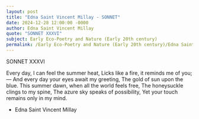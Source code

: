 ```yaml
---
layout: post
title: "Edna Saint Vincent Millay - SONNET"
date: 2024-12-28 12:00:00 -0000
author: Edna Saint Vincent Millay
quote: "SONNET XXXVI"
subject: Early Eco-Poetry and Nature (Early 20th century)
permalink: /Early Eco-Poetry and Nature (Early 20th century)/Edna Saint Vincent Millay/Edna Saint Vincent Millay - SONNET
---
```


SONNET XXXVI

Every day, I can feel the summer heat,
Licks like a fire, it reminds me of you; —
And every day your eyes await my greeting,
The gold of sun upon the blue.
This summer dawn, when all the world feels free,
The honeysuckle clings to my spine,
The azure sky speaks of possibility,
Yet your touch remains only in my mind. 


- Edna Saint Vincent Millay
